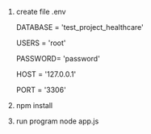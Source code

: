 1. create file .env

    DATABASE = 'test_project_healthcare'

    USERS = 'root'

    PASSWORD= 'password'

    HOST =  '127.0.0.1'

    PORT = '3306'

2. npm install
3. run program node app.js